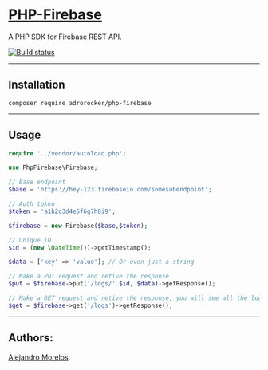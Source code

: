[PHP-Firebase](https://github.com/adrorocker/php-firebase)
===================================

A PHP SDK for Firebase REST API.

[![Build status][Master image]][Master]

-----------------------------------

## Installation

```
composer require adrorocker/php-firebase
```
-----------------------------------

## Usage

```php
require '../vendor/autoload.php';

use PhpFirebase\Firebase;

// Base endpoint
$base = 'https://hey-123.firebaseio.com/somesubendpoint';

// Auth token
$token = 'a1b2c3d4e5f6g7h8i9';

$firebase = new Firebase($base,$token);

// Unique ID
$id = (new \DateTime())->getTimestamp();

$data = ['key' => 'value']; // Or even just a string

// Make a PUT request and retive the response
$put = $firebase->put('/logs/'.$id, $data)->getResponse();

// Make a GET request and retive the response, you will see all the logs
$get = $firebase->get('/logs')->getResponse();
```
-----------------------------------

## Authors:

[Alejandro Morelos](https://github.com/adrorocker). 

  [Master]: https://travis-ci.org/adrorocker/php-firebase/
  [Master image]: https://travis-ci.org/adrorocker/php-firebase.svg?branch=master
  [Master covarage]: https://coveralls.io/github/adrorocker/php-firebase
  [Master covarage image]: https://coveralls.io/repos/github/adrorocker/php-firebase/badge.svg?branch=master
